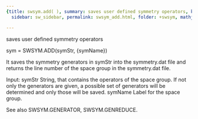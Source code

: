 ```yaml
---
{title: swsym.add( ), summary: saves user defined symmetry operators, keywords: sample,
  sidebar: sw_sidebar, permalink: swsym_add.html, folder: +swsym, mathjax: 'true'}

---
```

saves user defined symmetry operators
 
sym = SWSYM.ADD(symStr, {symName})
 
It saves the symmetry generators in symStr into the symmetry.dat file and
returns the line number of the space group in the symmetry.dat file.
 
Input:
symStr        String, that contains the operators of the space group. If
              not only the generators are given, a possible set of
              generators will be determined and only those will be saved.
symName       Label for the space group.
 
See also SWSYM.GENERATOR, SWSYM.GENREDUCE.
 
